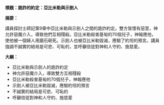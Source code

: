 **標題：詭詐的約定：亞比米勒與示劍人**

**摘要：**

講員探討士師記第9章中亞比米勒與示劍人之間的詭詐約定。雙方皆懷有惡意，神允許惡魔介入，導致他們互相殘殺。亞比米勒殺害基甸的70個兒子，神報應他，使他被一個婦人用磨石砸死。示劍人也被亞比米勒毀滅，應驗了約坦的預言。講員強調不誠實的結局是可悲、可恥的，並呼籲信徒對神和人守約、施慈愛。

**大綱：**

* 亞比米勒與示劍人的詭詐約定
* 神允許惡魔介入，導致雙方互相殘殺
* 亞比米勒殺害基甸的70個兒子，神報應他
* 示劍人被亞比米勒毀滅，應驗約坦的預言
* 不誠實的結局是可悲、可恥的
* 呼籲信徒對神和人守約、施慈愛